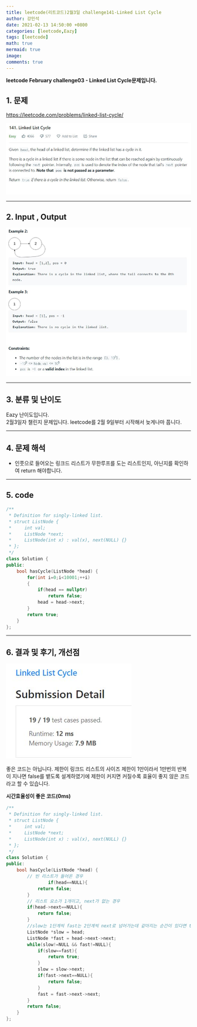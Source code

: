 ```yaml
---
title: leetcode(리트코드)2월3일 challenge141-Linked List Cycle
author: 강민석
date: 2021-02-13 14:50:00 +0800
categories: [leetcode,Eazy]
tags: [leetcode]
math: true
mermaid: true
image: 
comments: true
---
```


**leetcode February challenge03 - Linked List Cycle문제입니다.**

## 1. 문제
<https://leetcode.com/problems/linked-list-cycle/>  

![](/assets/img/sample/leetcode/141/Problem.JPG)  

-----  

## 2. Input , Output

![](/assets/img/sample/leetcode/141/input.JPG)  

-----  

## 3. 분류 및 난이도

Eazy 난이도입니다.  
2월3일자 챌린지 문제입니다. 
leetcode를 2월 9일부터 시작해서 늦게나마 풉니다.  

-----  

## 4. 문제 해석

- 인풋으로 들어오는 링크드 리스트가 무한루프를 도는 리스트인지, 아닌지를 확인하여 return 해야합니다. 


-----  

## 5. code

```c++
/**
 * Definition for singly-linked list.
 * struct ListNode {
 *     int val;
 *     ListNode *next;
 *     ListNode(int x) : val(x), next(NULL) {}
 * };
 */
class Solution {
public:
    bool hasCycle(ListNode *head) {
        for(int i=0;i<10001;++i)
        {
            if(head == nullptr)
                return false;
            head = head->next;
        }
        return true;
    }
};
```
-----

## 6. 결과 및 후기, 개선점
  

![](/assets/img/sample/leetcode/141/result.JPG) 


좋은 코드는 아닙니다. 
제한이 링크드 리스트의 사이즈 제한이 1만이라서 1만번의 반복이 지나면 false를 뱉도록 설계하였기에 제한이 커지면 커질수록 효율이 좋지 않은 코드라고 할 수 있습니다.  

**시간효율성이 좋은 코드(0ms)**

```c++
/**
 * Definition for singly-linked list.
 * struct ListNode {
 *     int val;
 *     ListNode *next;
 *     ListNode(int x) : val(x), next(NULL) {}
 * };
 */
class Solution {
public:
    bool hasCycle(ListNode *head) {
        // 빈 리스트가 들어온 경우
                if(head==NULL){
            return false;
        }
        // 리스트 요소가 1개이고, next가 없는 경우
        if(head->next==NULL){
            return false;
        }
        //slow는 1단계씩 fast는 2단계씩 next로 넘어가는데 같아지는 순간이 있다면 true를 return합니다.
        ListNode *slow = head;
        ListNode *fast = head->next->next;
        while(slow!=NULL && fast!=NULL){
            if(slow==fast){
                return true;
            }
            slow = slow->next;
            if(fast->next==NULL){
                return false;
            }
            fast = fast->next->next;
        }
        return false;
    }
};
```
